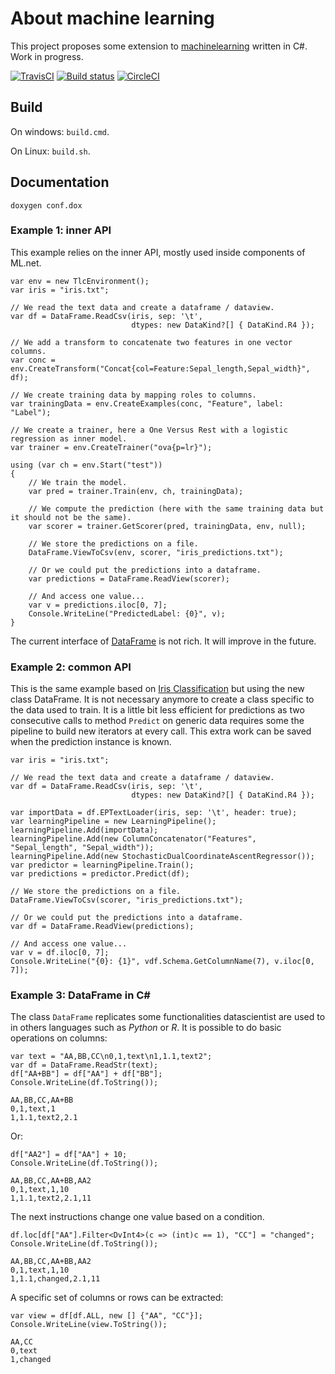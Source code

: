 # About machine learning

This project proposes some extension to
[machinelearning](https://github.com/dotnet/machinelearning)
written in C#.
Work in progress.

[![TravisCI](https://travis-ci.org/xadupre/machinelearningext.svg?branch=master)](https://travis-ci.org/xadupre/machinelearningext)
[![Build status](https://ci.appveyor.com/api/projects/status/cb0xos4p3xe1bqmg?svg=true)](https://ci.appveyor.com/project/xadupre/machinelearningext)
[![CircleCI](https://circleci.com/gh/xadupre/machinelearningext.svg?style=svg)](https://circleci.com/gh/xadupre/machinelearningext)

## Build

On windows: ``build.cmd``.

On Linux: ``build.sh``.

## Documentation

``doxygen conf.dox``

### Example 1: inner API

This example relies on the inner API, mostly used
inside components of ML.net.

```CSharp
var env = new TlcEnvironment();
var iris = "iris.txt";

// We read the text data and create a dataframe / dataview.
var df = DataFrame.ReadCsv(iris, sep: '\t',
                           dtypes: new DataKind?[] { DataKind.R4 });
                           
// We add a transform to concatenate two features in one vector columns.
var conc = env.CreateTransform("Concat{col=Feature:Sepal_length,Sepal_width}", df);

// We create training data by mapping roles to columns.
var trainingData = env.CreateExamples(conc, "Feature", label: "Label");

// We create a trainer, here a One Versus Rest with a logistic regression as inner model.
var trainer = env.CreateTrainer("ova{p=lr}");

using (var ch = env.Start("test"))
{
    // We train the model.
    var pred = trainer.Train(env, ch, trainingData);
    
    // We compute the prediction (here with the same training data but it should not be the same).
    var scorer = trainer.GetScorer(pred, trainingData, env, null);
    
    // We store the predictions on a file.
    DataFrame.ViewToCsv(env, scorer, "iris_predictions.txt");
    
    // Or we could put the predictions into a dataframe.
    var predictions = DataFrame.ReadView(scorer);
    
    // And access one value...
    var v = predictions.iloc[0, 7];
    Console.WriteLine("PredictedLabel: {0}", v);
}
```

The current interface of 
[DataFrame](https://github.com/xadupre/machinelearningext/blob/master/machinelearningext/DataManipulation/DataFrame.cs)
is not rich. It will improve in the future.

### Example 2: common API

This is the same example based on
[Iris Classification](https://github.com/dotnet/machinelearning-samples/tree/master/samples/getting-started/MulticlassClassification_Iris)
but using the new class DataFrame. It is not necessary anymore
to create a class specific to the data used to train. It is a
little bit less efficient for predictions as two consecutive
calls to method ``Predict`` on generic data requires
some the pipeline to build new iterators at every call.
This extra work can be saved when the prediction instance is known.

```CSharp
var iris = "iris.txt";

// We read the text data and create a dataframe / dataview.
var df = DataFrame.ReadCsv(iris, sep: '\t',
                           dtypes: new DataKind?[] { DataKind.R4 });

var importData = df.EPTextLoader(iris, sep: '\t', header: true);
var learningPipeline = new LearningPipeline();
learningPipeline.Add(importData);
learningPipeline.Add(new ColumnConcatenator("Features", "Sepal_length", "Sepal_width"));
learningPipeline.Add(new StochasticDualCoordinateAscentRegressor());
var predictor = learningPipeline.Train();
var predictions = predictor.Predict(df);

// We store the predictions on a file.
DataFrame.ViewToCsv(scorer, "iris_predictions.txt");

// Or we could put the predictions into a dataframe.
var df = DataFrame.ReadView(predictions);

// And access one value...
var v = df.iloc[0, 7];
Console.WriteLine("{0}: {1}", vdf.Schema.GetColumnName(7), v.iloc[0, 7]);
```

### Example 3: DataFrame in C#

The class ``DataFrame`` replicates some functionalities
datascientist are used to in others languages such as
*Python* or *R*. It is possible to do basic operations
on columns:


```CSharp
var text = "AA,BB,CC\n0,1,text\n1,1.1,text2";
var df = DataFrame.ReadStr(text);
df["AA+BB"] = df["AA"] + df["BB"];
Console.WriteLine(df.ToString());
```

```
AA,BB,CC,AA+BB
0,1,text,1
1,1.1,text2,2.1
```

Or:

```CSharp
df["AA2"] = df["AA"] + 10;
Console.WriteLine(df.ToString());
```

```
AA,BB,CC,AA+BB,AA2
0,1,text,1,10
1,1.1,text2,2.1,11
```


The next instructions change one value
based on a condition.

```CSharp
df.loc[df["AA"].Filter<DvInt4>(c => (int)c == 1), "CC"] = "changed";
Console.WriteLine(df.ToString());
```

```
AA,BB,CC,AA+BB,AA2
0,1,text,1,10
1,1.1,changed,2.1,11
```

A specific set of columns or rows can be extracted:

```CSharp
var view = df[df.ALL, new [] {"AA", "CC"}];
Console.WriteLine(view.ToString());
```

```
AA,CC
0,text
1,changed
```

